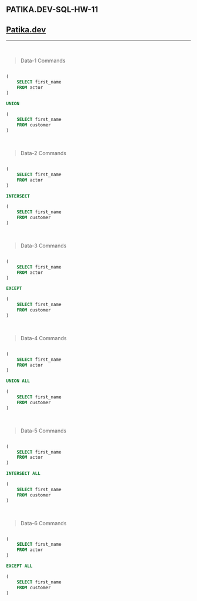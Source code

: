 ## PATIKA.DEV-SQL-HW-11

## [Patika.dev](https://www.patika.dev/tr)

---

<br>

> Data-1 Commands

```sql

(
    SELECT first_name
    FROM actor
)

UNION

(
    SELECT first_name
    FROM customer
)

```

<br>

> Data-2 Commands

```sql

(
    SELECT first_name
    FROM actor
)

INTERSECT

(
    SELECT first_name
    FROM customer
)

```

<br>

> Data-3 Commands

```sql

(
    SELECT first_name
    FROM actor
)

EXCEPT

(
    SELECT first_name
    FROM customer
)

```

<br>

> Data-4 Commands

```sql

(
    SELECT first_name
    FROM actor
)

UNION ALL

(
    SELECT first_name
    FROM customer
)

```

<br>

> Data-5 Commands

```sql

(
    SELECT first_name
    FROM actor
)

INTERSECT ALL

(
    SELECT first_name
    FROM customer
)

```

<br>

> Data-6 Commands

```sql

(
    SELECT first_name
    FROM actor
)

EXCEPT ALL

(
    SELECT first_name
    FROM customer
)

```
